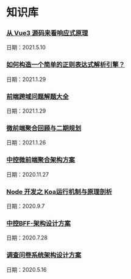 # 知识库

### [从 Vue3 源码来看响应式原理](https://github.com/Panda-Hope/knowledge/blob/master/%E4%BB%8E%20Vue3%20%E6%BA%90%E7%A0%81%E6%9D%A5%E7%9C%8B%E5%93%8D%E5%BA%94%E5%BC%8F%E5%8E%9F%E7%90%86.md)
日期：2021.5.10

### [如何构造一个简单的正则表达式解析引擎？](https://github.com/Panda-Hope/knowledge/blob/master/%E5%A6%82%E4%BD%95%E6%9E%84%E9%80%A0%E4%B8%80%E4%B8%AA%E6%AD%A3%E5%88%99%E8%A1%A8%E8%BE%BE%E5%BC%8F%E8%A7%A3%E6%9E%90%E5%BC%95%E6%93%8E%EF%BC%9F.md)
日期：2021.1.29

### [前端跨域问题解题大全](https://github.com/Panda-Hope/knowledge/blob/master/%E5%89%8D%E7%AB%AF%E8%B7%A8%E5%9F%9F%E9%97%AE%E9%A2%98%E8%A7%A3%E9%A2%98%E5%A4%A7%E5%85%A8.md)
日期：2021.1.29

### [微前端聚合回顾与二期规划](https://github.com/Panda-Hope/knowledge/blob/master/%E5%BE%AE%E5%89%8D%E7%AB%AF%E8%81%9A%E5%90%88%E5%9B%9E%E9%A1%BE%E4%B8%8E%E4%BA%8C%E6%9C%9F%E8%A7%84%E5%88%92.key)
日期：2021.1.26

### [中控微前端聚合架构方案](https://github.com/Panda-Hope/knowledge/blob/master/%E4%B8%AD%E6%8E%A7%E5%BE%AE%E5%89%8D%E7%AB%AF%E8%81%9A%E5%90%88%E6%9E%B6%E6%9E%84%E6%96%B9%E6%A1%88.md)
日期：2020.11.27

### [Node 开发之 Koa运行机制与原理剖析](https://github.com/Panda-Hope/knowledge/blob/master/Node%20%E5%BC%80%E5%8F%91%E4%B9%8B%20Koa%E8%BF%90%E8%A1%8C%E6%9C%BA%E5%88%B6%E4%B8%8E%E5%8E%9F%E7%90%86%E5%89%96%E6%9E%90.md)
日期：2020.9.7

### [中控BFF-架构设计方案](https://github.com/Panda-Hope/knowledge/blob/master/%E4%B8%AD%E6%8E%A7BFF%E6%9E%B6%E6%9E%84%E8%AE%BE%E8%AE%A1%E6%96%B9%E6%A1%88.md)
日期：2020.7.28

### [调查问卷系统架构设计方案](https://github.com/Panda-Hope/knowledge/blob/master/%E8%B0%83%E6%9F%A5%E9%97%AE%E5%8D%B7%E7%B3%BB%E7%BB%9F%E6%9E%B6%E6%9E%84%E8%AE%BE%E8%AE%A1%E6%96%B9%E6%A1%88.md)
日期：2020.5.16
